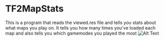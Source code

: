 # TF2MapStats
This is a program that reads the viewed.res file and tells you stats about what maps you play on. It tells you how many times you've loaded each map and also tells you which gamemodes you played the most
![Alt Text](https://raw.githubusercontent.com/Stinkalistic/TF2MapStats/refs/heads/main/demonstration.gif)
